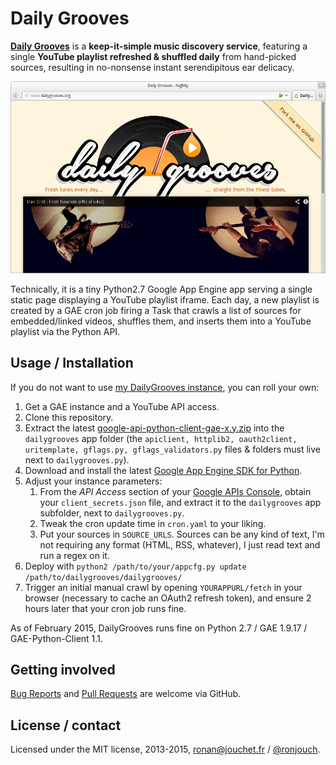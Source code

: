 # Daily Grooves

**[Daily Grooves](http://www.dailygrooves.org/)** is a **keep-it-simple music discovery service**, featuring a single **YouTube playlist refreshed & shuffled daily** from hand-picked sources, resulting in no-nonsense instant serendipitous ear delicacy.

[![DailyGrooves screenshot](https://github.com/ronjouch/dailygrooves/raw/master/dailygrooves_screenshot.png)](http://www.dailygrooves.org/)

Technically, it is a tiny Python2.7 Google App Engine app serving a single static page displaying a YouTube playlist iframe. Each day, a new playlist is created by a GAE cron job firing a Task that crawls a list of sources for embedded/linked videos, shuffles them, and inserts them into a YouTube playlist via the Python API.

## Usage / Installation

If you do not want to use [my DailyGrooves instance](http://www.dailygrooves.org/), you can roll your own:

1. Get a GAE instance and a YouTube API access.
2. Clone this repository.
3. Extract the latest [google-api-python-client-gae-x.y.zip](https://code.google.com/p/google-api-python-client/downloads/list) into the `dailygrooves` app folder (the `apiclient, httplib2, oauth2client, uritemplate, gflags.py, gflags_validators.py` files & folders must live next to `dailygrooves.py`).
5. Download and install the latest [Google App Engine SDK for Python](https://developers.google.com/appengine/downloads#Google_App_Engine_SDK_for_Python).
6. Adjust your instance parameters:
    1. From the *API Access* section of your [Google APIs Console](https://code.google.com/apis/console/), obtain your `client_secrets.json` file, and extract it to the `dailygrooves` app subfolder, next to `dailygrooves.py`.
    2. Tweak the cron update time in `cron.yaml` to your liking.
    3. Put your sources in `SOURCE_URLS`. Sources can be any kind of text, I'm not requiring any format (HTML, RSS, whatever), I just read text and run a regex on it.
7. Deploy with `python2 /path/to/your/appcfg.py update /path/to/dailygrooves/dailygrooves/`
8. Trigger an initial manual crawl by opening `YOURAPPURL/fetch` in your browser (necessary to cache an OAuth2 refresh token), and ensure 2 hours later that your cron job runs fine.

As of February 2015, DailyGrooves runs fine on Python 2.7 / GAE 1.9.17 / GAE-Python-Client 1.1.

## Getting involved

[Bug Reports](https://github.com/ronjouch/dailygrooves/issues) and [Pull Requests](https://github.com/ronjouch/dailygrooves/pulls) are welcome via GitHub.

## License / contact

Licensed under the MIT license, 2013-2015, [ronan@jouchet.fr](mailto:ronan@jouchet.fr) / [@ronjouch](https://twitter.com/ronjouch).